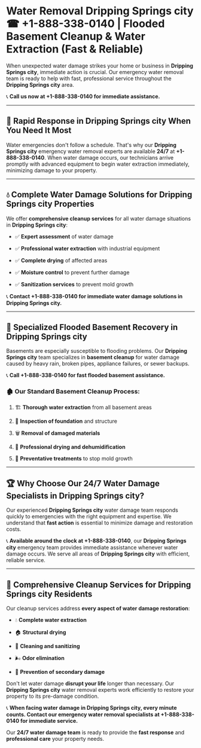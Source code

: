# Water Removal Dripping Springs city ☎ +1-888-338-0140 | Flooded Basement Cleanup & Water Extraction (Fast & Reliable)

When unexpected water damage strikes your home or business in **Dripping Springs city**, immediate action is crucial. Our emergency water removal team is ready to help with fast, professional service throughout the **Dripping Springs city** area. 

📞 **Call us now at +1-888-338-0140 for immediate assistance.**
---
## 🚀 Rapid Response in Dripping Springs city When You Need It Most
Water emergencies don't follow a schedule. That's why our **Dripping Springs city** emergency water removal experts are available **24/7** at **+1-888-338-0140**. When water damage occurs, our technicians arrive promptly with advanced equipment to begin water extraction immediately, minimizing damage to your property.
---
## 💧 Complete Water Damage Solutions for Dripping Springs city Properties
We offer **comprehensive cleanup services** for all water damage situations in **Dripping Springs city**:
- ✅ **Expert assessment** of water damage  
- ✅ **Professional water extraction** with industrial equipment  
- ✅ **Complete drying** of affected areas  
- ✅ **Moisture control** to prevent further damage  
- ✅ **Sanitization services** to prevent mold growth  
📞 **Contact +1-888-338-0140 for immediate water damage solutions in Dripping Springs city.**
---
## 🌊 Specialized Flooded Basement Recovery in Dripping Springs city
Basements are especially susceptible to flooding problems. Our **Dripping Springs city** team specializes in **basement cleanup** for water damage caused by heavy rain, broken pipes, appliance failures, or sewer backups. 
📞 **Call +1-888-338-0140 for fast flooded basement assistance.**
### 🏚️ Our Standard Basement Cleanup Process:
1. 🏗️ **Thorough water extraction** from all basement areas  
2. 🔎 **Inspection of foundation** and structure  
3. 🗑️ **Removal of damaged materials**  
4. 💨 **Professional drying and dehumidification**  
5. 🚫 **Preventative treatments** to stop mold growth  
---
## 🏆 Why Choose Our 24/7 Water Damage Specialists in Dripping Springs city?
Our experienced **Dripping Springs city** water damage team responds quickly to emergencies with the right equipment and expertise. We understand that **fast action** is essential to minimize damage and restoration costs.
📞 **Available around the clock at +1-888-338-0140**, our **Dripping Springs city** emergency team provides immediate assistance whenever water damage occurs. We serve all areas of **Dripping Springs city** with efficient, reliable service.
---
## 🧹 Comprehensive Cleanup Services for Dripping Springs city Residents
Our cleanup services address **every aspect of water damage restoration**:
- 💧 **Complete water extraction**  
- 🏠 **Structural drying**  
- 🧼 **Cleaning and sanitizing**  
- 🌬️ **Odor elimination**  
- 🚫 **Prevention of secondary damage**  
Don't let water damage **disrupt your life** longer than necessary. Our **Dripping Springs city** water removal experts work efficiently to restore your property to its pre-damage condition.
📞 **When facing water damage in Dripping Springs city, every minute counts. Contact our emergency water removal specialists at +1-888-338-0140 for immediate service.**
Our **24/7 water damage team** is ready to provide the **fast response** and **professional care** your property needs.
